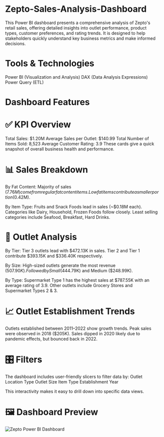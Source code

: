 # Zepto-Sales-Analysis-Dashboard
This Power BI dashboard presents a comprehensive analysis of Zepto's retail sales, offering detailed insights into outlet performance, product types, customer preferences, and rating trends. It is designed to help stakeholders quickly understand key business metrics and make informed decisions.


# Tools & Technologies
Power BI (Visualization and Analysis)
DAX (Data Analysis Expressions)
Power Query (ETL)


# Dashboard Features

# ✅ KPI Overview
Total Sales: $1.20M
Average Sales per Outlet: $140.99
Total Number of Items Sold: 8,523
Average Customer Rating: 3.9
These cards give a quick snapshot of overall business health and performance.

# 📊 Sales Breakdown
By Fat Content:
Majority of sales ($7.76M) come from regular fat content items.
Low fat items contribute a smaller portion ($0.42M).

By Item Type:
Fruits and Snack Foods lead in sales (~$0.18M each).
Categories like Dairy, Household, Frozen Foods follow closely.
Least selling categories include Seafood, Breakfast, Hard Drinks.

# 🏬 Outlet Analysis

By Tier:
Tier 3 outlets lead with $472.13K in sales.
Tier 2 and Tier 1 contribute $393.15K and $336.40K respectively.

By Size:
High-sized outlets generate the most revenue ($507.90K).
Followed by Small ($444.79K) and Medium ($248.99K).

By Type:
Supermarket Type 1 has the highest sales at $787.55K with an average rating of 3.9.
Other outlets include Grocery Stores and Supermarket Types 2 & 3.

# 📈 Outlet Establishment Trends

Outlets established between 2011–2022 show growth trends.
Peak sales were observed in 2018 ($205K).
Sales dipped in 2020 likely due to pandemic effects, but bounced back in 2022.

# 🎛️ Filters

The dashboard includes user-friendly slicers to filter data by:
Outlet Location Type
Outlet Size
Item Type
Establishment Year

This interactivity makes it easy to drill down into specific data views.

# 🖼️ Dashboard Preview
![Zepto Power BI Dashboard](./)

